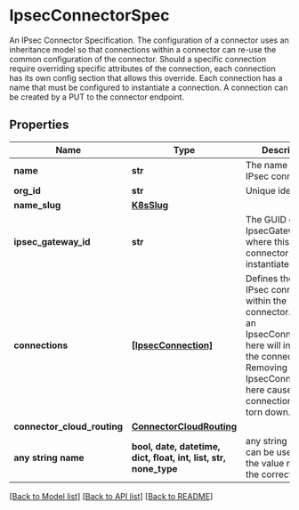 # IpsecConnectorSpec

An IPsec Connector Specification.  The configuration of a connector uses an inheritance model so that connections within a connector can re-use the common configuration of the connector.  Should a specific connection require overriding specific attributes of the connection, each connection has its own config section that allows this override.  Each connection has a name that must be configured to instantiate a connection. A connection can be created by a PUT to the  connector endpoint. 

## Properties
Name | Type | Description | Notes
------------ | ------------- | ------------- | -------------
**name** | **str** | The name of the IPsec connector  | 
**org_id** | **str** | Unique identifier | 
**name_slug** | [**K8sSlug**](K8sSlug.md) |  | [optional] 
**ipsec_gateway_id** | **str** | The GUID of the IpsecGateway where this connector is instantiated from. | [optional] 
**connections** | [**[IpsecConnection]**](IpsecConnection.md) | Defines the set of IPsec connections within the connector. Adding an IpsecConnection(s) here will instantiate the connection(s). Removing an IpsecConnection(s) here cause the connection(s) to be torn down.  | [optional] 
**connector_cloud_routing** | [**ConnectorCloudRouting**](ConnectorCloudRouting.md) |  | [optional] 
**any string name** | **bool, date, datetime, dict, float, int, list, str, none_type** | any string name can be used but the value must be the correct type | [optional]

[[Back to Model list]](../README.md#documentation-for-models) [[Back to API list]](../README.md#documentation-for-api-endpoints) [[Back to README]](../README.md)


